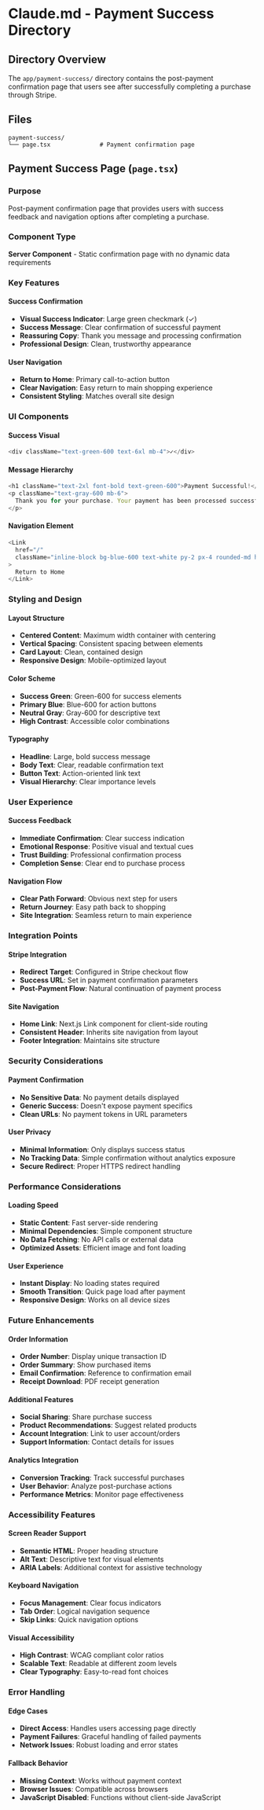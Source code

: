# Claude.md - Payment Success Directory

## Directory Overview

The `app/payment-success/` directory contains the post-payment confirmation page that users see after successfully completing a purchase through Stripe.

## Files

```
payment-success/
└── page.tsx              # Payment confirmation page
```

## Payment Success Page (`page.tsx`)

### Purpose
Post-payment confirmation page that provides users with success feedback and navigation options after completing a purchase.

### Component Type
**Server Component** - Static confirmation page with no dynamic data requirements

### Key Features

#### Success Confirmation
- **Visual Success Indicator**: Large green checkmark (✓)
- **Success Message**: Clear confirmation of successful payment
- **Reassuring Copy**: Thank you message and processing confirmation
- **Professional Design**: Clean, trustworthy appearance

#### User Navigation
- **Return to Home**: Primary call-to-action button
- **Clear Navigation**: Easy return to main shopping experience
- **Consistent Styling**: Matches overall site design

### UI Components

#### Success Visual
```typescript
<div className="text-green-600 text-6xl mb-4">✓</div>
```

#### Message Hierarchy
```typescript
<h1 className="text-2xl font-bold text-green-600">Payment Successful!</h1>
<p className="text-gray-600 mb-6">
  Thank you for your purchase. Your payment has been processed successfully.
</p>
```

#### Navigation Element
```typescript
<Link
  href="/"
  className="inline-block bg-blue-600 text-white py-2 px-4 rounded-md hover:bg-blue-700"
>
  Return to Home
</Link>
```

### Styling and Design

#### Layout Structure
- **Centered Content**: Maximum width container with centering
- **Vertical Spacing**: Consistent spacing between elements
- **Card Layout**: Clean, contained design
- **Responsive Design**: Mobile-optimized layout

#### Color Scheme
- **Success Green**: Green-600 for success elements
- **Primary Blue**: Blue-600 for action buttons
- **Neutral Gray**: Gray-600 for descriptive text
- **High Contrast**: Accessible color combinations

#### Typography
- **Headline**: Large, bold success message
- **Body Text**: Clear, readable confirmation text
- **Button Text**: Action-oriented link text
- **Visual Hierarchy**: Clear importance levels

### User Experience

#### Success Feedback
- **Immediate Confirmation**: Clear success indication
- **Emotional Response**: Positive visual and textual cues
- **Trust Building**: Professional confirmation process
- **Completion Sense**: Clear end to purchase process

#### Navigation Flow
- **Clear Path Forward**: Obvious next step for users
- **Return Journey**: Easy path back to shopping
- **Site Integration**: Seamless return to main experience

### Integration Points

#### Stripe Integration
- **Redirect Target**: Configured in Stripe checkout flow
- **Success URL**: Set in payment confirmation parameters
- **Post-Payment Flow**: Natural continuation of payment process

#### Site Navigation
- **Home Link**: Next.js Link component for client-side routing
- **Consistent Header**: Inherits site navigation from layout
- **Footer Integration**: Maintains site structure

### Security Considerations

#### Payment Confirmation
- **No Sensitive Data**: No payment details displayed
- **Generic Success**: Doesn't expose payment specifics
- **Clean URLs**: No payment tokens in URL parameters

#### User Privacy
- **Minimal Information**: Only displays success status
- **No Tracking Data**: Simple confirmation without analytics exposure
- **Secure Redirect**: Proper HTTPS redirect handling

### Performance Considerations

#### Loading Speed
- **Static Content**: Fast server-side rendering
- **Minimal Dependencies**: Simple component structure
- **No Data Fetching**: No API calls or external data
- **Optimized Assets**: Efficient image and font loading

#### User Experience
- **Instant Display**: No loading states required
- **Smooth Transition**: Quick page load after payment
- **Responsive Design**: Works on all device sizes

### Future Enhancements

#### Order Information
- **Order Number**: Display unique transaction ID
- **Order Summary**: Show purchased items
- **Email Confirmation**: Reference to confirmation email
- **Receipt Download**: PDF receipt generation

#### Additional Features
- **Social Sharing**: Share purchase success
- **Product Recommendations**: Suggest related products
- **Account Integration**: Link to user account/orders
- **Support Information**: Contact details for issues

#### Analytics Integration
- **Conversion Tracking**: Track successful purchases
- **User Behavior**: Analyze post-purchase actions
- **Performance Metrics**: Monitor page effectiveness

### Accessibility Features

#### Screen Reader Support
- **Semantic HTML**: Proper heading structure
- **Alt Text**: Descriptive text for visual elements
- **ARIA Labels**: Additional context for assistive technology

#### Keyboard Navigation
- **Focus Management**: Clear focus indicators
- **Tab Order**: Logical navigation sequence
- **Skip Links**: Quick navigation options

#### Visual Accessibility
- **High Contrast**: WCAG compliant color ratios
- **Scalable Text**: Readable at different zoom levels
- **Clear Typography**: Easy-to-read font choices

### Error Handling

#### Edge Cases
- **Direct Access**: Handles users accessing page directly
- **Payment Failures**: Graceful handling of failed payments
- **Network Issues**: Robust loading and error states

#### Fallback Behavior
- **Missing Context**: Works without payment context
- **Browser Issues**: Compatible across browsers
- **JavaScript Disabled**: Functions without client-side JavaScript